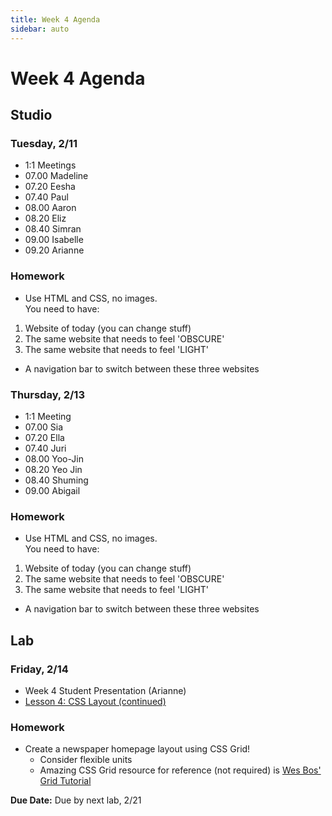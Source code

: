 ```yaml
---
title: Week 4 Agenda
sidebar: auto
---
```


# Week 4 Agenda

## Studio

### Tuesday, 2/11

- 1:1 Meetings
- 07.00 Madeline
- 07.20 Eesha
- 07.40 Paul
- 08.00 Aaron
- 08.20 Eliz
- 08.40 Simran
- 09.00 Isabelle
- 09.20 Arianne

### Homework

- Use HTML and CSS, no images. <br>
  You need to have:

1. Website of today (you can change stuff)
2. The same website that needs to feel 'OBSCURE'
3. The same website that needs to feel 'LIGHT'

- A navigation bar to switch between these three websites

### Thursday, 2/13

- 1:1 Meeting
- 07.00 Sia
- 07.20 Ella
- 07.40 Juri
- 08.00 Yoo-Jin
- 08.20 Yeo Jin
- 08.40 Shuming
- 09.00 Abigail

### Homework

- Use HTML and CSS, no images. <br>
  You need to have:

1. Website of today (you can change stuff)
2. The same website that needs to feel 'OBSCURE'
3. The same website that needs to feel 'LIGHT'

- A navigation bar to switch between these three websites

## Lab

### Friday, 2/14

- Week 4 Student Presentation (Arianne)
  <!-- - Review [homework](https://flexboxfroggy.com/) -->
- [Lesson 4: CSS Layout (continued)](../lessons/lab/lesson-4)

### Homework

- Create a newspaper homepage layout using CSS Grid!
  - Consider flexible units
  - Amazing CSS Grid resource for reference (not required) is [Wes Bos' Grid Tutorial](https://cssgrid.io/)

<b>Due Date:</b> Due by next lab, 2/21
